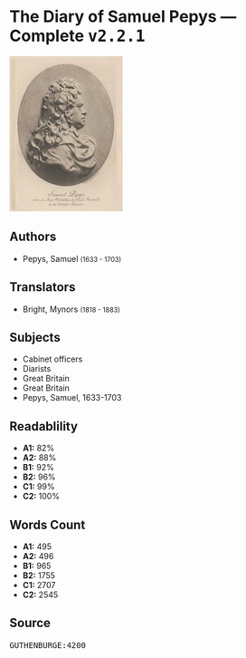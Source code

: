 # The Diary of Samuel Pepys — Complete <kbd>v2.2.1</kbd>

![](./cover.medium.jpg "")

## Authors


 - Pepys, Samuel <small>(1633 - 1703)</small>

## Translators


 - Bright, Mynors <small>(1818 - 1883)</small>

## Subjects


 - Cabinet officers
 - Diarists
 - Great Britain
 - Great Britain
 - Pepys, Samuel, 1633-1703

## Readablility


 - **A1:** 82%
 - **A2:** 88%
 - **B1:** 92%
 - **B2:** 96%
 - **C1:** 99%
 - **C2:** 100%

## Words Count


 - **A1:** 495
 - **A2:** 496
 - **B1:** 965
 - **B2:** 1755
 - **C1:** 2707
 - **C2:** 2545

## Source


<kbd>GUTHENBURGE:4200</kbd>
